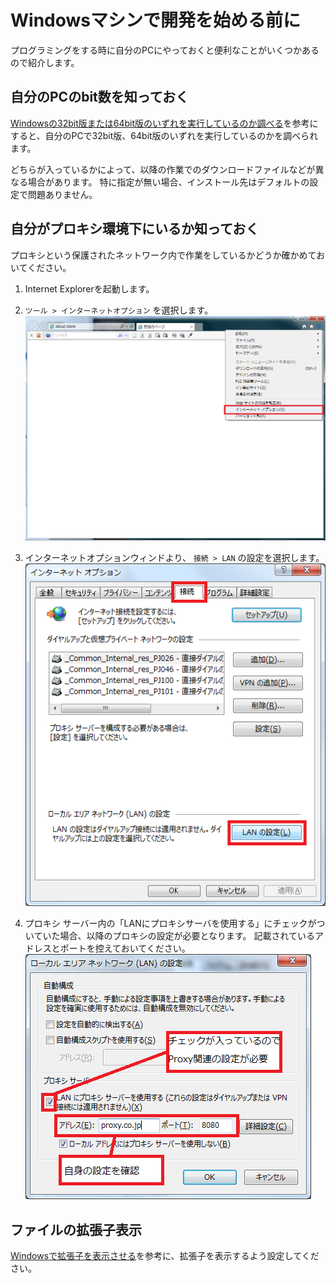 # Windowsマシンで開発を始める前に

プログラミングをする時に自分のPCにやっておくと便利なことがいくつかあるので紹介します。

## 自分のPCのbit数を知っておく

[Windowsの32bit版または64bit版のいずれを実行しているのか調べる](http://windows.microsoft.com/ja-jp/windows7/find-out-32-or-64-bit)を参考にすると、自分のPCで32bit版、64bit版のいずれを実行しているのかを調べられます。

どちらが入っているかによって、以降の作業でのダウンロードファイルなどが異なる場合があります。
特に指定が無い場合、インストール先はデフォルトの設定で問題ありません。

## 自分がプロキシ環境下にいるか知っておく

プロキシという保護されたネットワーク内で作業をしているかどうか確かめておいてください。

1. Internet Explorerを起動します。
1. `ツール > インターネットオプション` を選択します。
![自身のプロキシ設定確認1](image/proxy_setting1.png)

1. インターネットオプションウィンドより、 `接続 > LAN` の設定を選択します。
![自身のプロキシ設定確認2](image/proxy_setting2.png)

1. プロキシ サーバー内の「LANにプロキシサーバを使用する」にチェックがついていた場合、以降のプロキシの設定が必要となります。
記載されているアドレスとポートを控えておいてください。
![自身のプロキシ設定確認3](image/proxy_setting3.png)

## ファイルの拡張子表示

[Windowsで拡張子を表示させる](https://www.microsoft.com/ja-jp/atlife/tips/archive/windows/tips/252.aspx)を参考に、拡張子を表示するよう設定してください。
